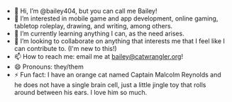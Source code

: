 - 👋 Hi, I’m @bailey404, but you can call me Bailey!
- 👀 I’m interested in mobile game and app development, online gaming, tabletop roleplay, drawing, and writing, among others.
- 🌱 I’m currently learning anything I can, as the need arises.
- 💞️ I’m looking to collaborate on anything that interests me that I feel like I can contribute to. (I'm new to this!)
- 📫 How to reach me: email me at bailey@catwrangler.org!
- 😄 Pronouns: they/them
- ⚡ Fun fact: I have an orange cat named Captain Malcolm Reynolds and he does not have a single brain cell, just a little jingle toy that rolls around between his ears. I love him so much.

<!---
bailey404/bailey404 is a ✨ special ✨ repository because its `README.md` (this file) appears on your GitHub profile.
You can click the Preview link to take a look at your changes.
--->
